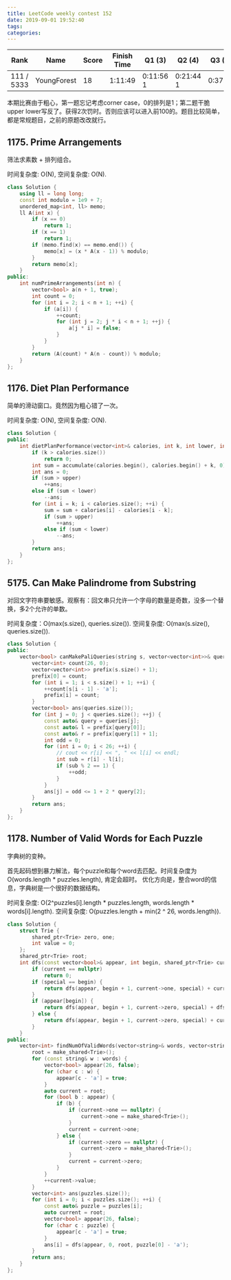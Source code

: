 ```yaml
---
title: LeetCode weekly contest 152
date: 2019-09-01 19:52:40
tags:
categories:
---
```


| Rank |	Name |	Score |	Finish Time | 	Q1 (3) |	Q2 (4) |	Q3 (5) |	Q4 (6)|
|--|--|--|--|--|--|--|--|
| 111 / 5333 |	YoungForest | 	18	 | 	1:11:49 | 0:11:56  1 | 0:21:44  1 | 0:37:27 | 1:01:49 |

本期比赛由于粗心，第一题忘记考虑corner case，0的排列是1；第二题干脆upper lower写反了。获得2次罚时。否则应该可以进入前100的。题目比较简单，都是常规题目，之前的原题改改就行。

## 1175. Prime Arrangements

筛法求素数 + 排列组合。

时间复杂度: O(N),
空间复杂度: O(N).

```cpp
class Solution {
    using ll = long long;
    const int modulo = 1e9 + 7;
    unordered_map<int, ll> memo;
    ll A(int x) {
        if (x == 0)
            return 1;
        if (x == 1)
            return 1;
        if (memo.find(x) == memo.end()) {
            memo[x] = (x * A(x - 1)) % modulo;
        }
        return memo[x];
    }
public:
    int numPrimeArrangements(int n) {
        vector<bool> a(n + 1, true);
        int count = 0;
        for (int i = 2; i < n + 1; ++i) {
            if (a[i]) {
                ++count;
                for (int j = 2; j * i < n + 1; ++j) {
                    a[j * i] = false;
                }
            }
        }
        return (A(count) * A(n - count)) % modulo;
    }
};
```

## 1176. Diet Plan Performance

简单的滑动窗口。竟然因为粗心错了一次。

时间复杂度: O(N),
空间复杂度: O(N).


```cpp
class Solution {
public:
    int dietPlanPerformance(vector<int>& calories, int k, int lower, int upper) {
        if (k > calories.size())
            return 0;
        int sum = accumulate(calories.begin(), calories.begin() + k, 0);
        int ans = 0;
        if (sum > upper)
            ++ans;
        else if (sum < lower)
            --ans;
        for (int i = k; i < calories.size(); ++i) {
            sum = sum + calories[i] - calories[i - k];
            if (sum > upper)
                ++ans;
            else if (sum < lower)
                --ans;
        }
        return ans;
    }
};
```

## 5175. Can Make Palindrome from Substring

对回文字符串要敏感。观察有：回文串只允许一个字母的数量是奇数，没多一个替换，多2个允许的单数。

时间复杂度：O(max(s.size(), queries.size()).
空间复杂度: O(max(s.size(), queries.size()).

```cpp
class Solution {
public:
    vector<bool> canMakePaliQueries(string s, vector<vector<int>>& queries) {
        vector<int> count(26, 0);
        vector<vector<int>> prefix(s.size() + 1);
        prefix[0] = count;
        for (int i = 1; i < s.size() + 1; ++i) {
            ++count[s[i - 1] - 'a'];
            prefix[i] = count;
        }
        vector<bool> ans(queries.size());
        for (int j = 0; j < queries.size(); ++j) {
            const auto& query = queries[j];
            const auto& l = prefix[query[0]];
            const auto& r = prefix[query[1] + 1];
            int odd = 0;
            for (int i = 0; i < 26; ++i) {
                // cout << r[i] << ", " << l[i] << endl;
                int sub = r[i] - l[i];
                if (sub % 2 == 1) {
                    ++odd;
                }
            }
            ans[j] = odd <= 1 + 2 * query[2];
        }
        return ans;
    }
};
```

## 1178. Number of Valid Words for Each Puzzle

字典树的变种。

首先起码想到暴力解法，每个puzzle和每个word去匹配。时间复杂度为 O(words.length * puzzles.length), 肯定会超时。
优化方向是，整合word的信息，字典树是一个很好的数据结构。

时间复杂度: O(2^puzzles[i].length * puzzles.length, words.length * words[i].length).
空间复杂度: O(puzzles.length + min(2 ^ 26, words.length)).

```cpp
class Solution {
    struct Trie {
        shared_ptr<Trie> zero, one;
        int value = 0;
    };
    shared_ptr<Trie> root;
    int dfs(const vector<bool>& appear, int begin, shared_ptr<Trie> current, int special) {
        if (current == nullptr)
            return 0;
        if (special == begin) {
            return dfs(appear, begin + 1, current->one, special) + current->value;
        }
        if (appear[begin]) {
            return dfs(appear, begin + 1, current->zero, special) + dfs(appear, begin + 1, current->one, special) + current->value;
        } else {
            return dfs(appear, begin + 1, current->zero, special) + current->value;
        }
    }
public:
    vector<int> findNumOfValidWords(vector<string>& words, vector<string>& puzzles) {
        root = make_shared<Trie>();
        for (const string& w : words) {
            vector<bool> appear(26, false);
            for (char c : w) {
                appear[c - 'a'] = true;
            }
            auto current = root;
            for (bool b : appear) {
                if (b) {
                    if (current->one == nullptr) {
                        current->one = make_shared<Trie>();
                    }
                    current = current->one;
                } else {
                    if (current->zero == nullptr) {
                        current->zero = make_shared<Trie>();
                    }
                    current = current->zero;
                }
            }
            ++current->value;
        }
        vector<int> ans(puzzles.size());
        for (int i = 0; i < puzzles.size(); ++i) {
            const auto& puzzle = puzzles[i];
            auto current = root;
            vector<bool> appear(26, false);
            for (char c : puzzle) {
                appear[c - 'a'] = true;
            }
            ans[i] = dfs(appear, 0, root, puzzle[0] - 'a');
        }
        return ans;
    }
};
```